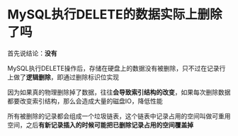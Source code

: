 # MySQL执行DELETE的数据实际上删除了吗

首先说结论：**没有**

MySQL执行DELETE操作后，存储在硬盘上的数据没有被删除，只不过在记录行上做了**逻辑删除**，即通过删除标识位实现

因为如果真的物理删除掉了数据，往往**会导致索引结构的改变**，如果每次删除数据都要改变索引结构，那么会造成大量的磁盘IO，降低性能

所有被删除的记录都会组成一个垃圾链表，这个链表中记录占用的空间叫做可重用空间，之后**有新记录插入的时候可能把已删除记录占用的空间覆盖掉**

